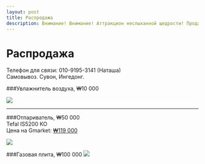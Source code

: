 ```yaml
---
layout: post
title: Распродажа
description: Внимание! Внимание! Аттракцион неслыханной щедрости! Продаем почти все!
---
```



# Распродажа

Телефон для связи: 010-9195-3141 (Наташа)<br>
Самовывоз. Сувон, Ингедонг.


###Увлажнитель воздуха, ₩10 000

<img src="http://i.imgur.com/tTDDd4Cl.jpg" class="img-responsive img-thumbnail">

<hr>

###Отпариватель, ₩50 000<br>
Tefal IS5200 KO<br>
Цена на Gmarket: [₩119 000](http://item2.gmarket.co.kr/Item/detailview/Item.aspx?goodscode=262769037&GoodsSale=Y&jaehuid=200002657&service_id=elecdn)

<img src="http://i.imgur.com/uiusX1el.jpg" class="img-responsive img-thumbnail">


###Газовая плита, ₩100 000
<img src="http://i.imgur.com/lHZaFvnl.jpg" class="img-responsive img-thumbnail">